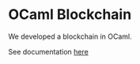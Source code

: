 # OCaml Blockchain
We developed a blockchain in OCaml.

See documentation [here](https://docs.google.com/document/d/18hWB3mx_kDwh5b50Z1BlnpaGJtuw5Ny9SGlusXJGWSg/edit?usp=sharing)
